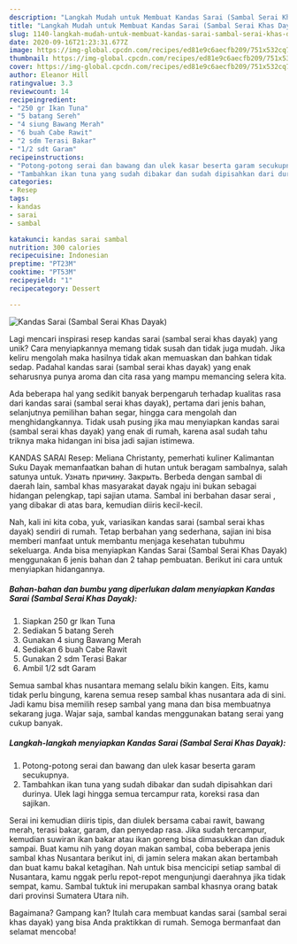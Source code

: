 ```yaml
---
description: "Langkah Mudah untuk Membuat Kandas Sarai (Sambal Serai Khas Dayak) Anti Gagal"
title: "Langkah Mudah untuk Membuat Kandas Sarai (Sambal Serai Khas Dayak) Anti Gagal"
slug: 1140-langkah-mudah-untuk-membuat-kandas-sarai-sambal-serai-khas-dayak-anti-gagal
date: 2020-09-16T21:23:31.677Z
image: https://img-global.cpcdn.com/recipes/ed81e9c6aecfb209/751x532cq70/kandas-sarai-sambal-serai-khas-dayak-foto-resep-utama.jpg
thumbnail: https://img-global.cpcdn.com/recipes/ed81e9c6aecfb209/751x532cq70/kandas-sarai-sambal-serai-khas-dayak-foto-resep-utama.jpg
cover: https://img-global.cpcdn.com/recipes/ed81e9c6aecfb209/751x532cq70/kandas-sarai-sambal-serai-khas-dayak-foto-resep-utama.jpg
author: Eleanor Hill
ratingvalue: 3.3
reviewcount: 14
recipeingredient:
- "250 gr Ikan Tuna"
- "5 batang Sereh"
- "4 siung Bawang Merah"
- "6 buah Cabe Rawit"
- "2 sdm Terasi Bakar"
- "1/2 sdt Garam"
recipeinstructions:
- "Potong-potong serai dan bawang dan ulek kasar beserta garam secukupnya."
- "Tambahkan ikan tuna yang sudah dibakar dan sudah dipisahkan dari durinya. Ulek lagi hingga semua tercampur rata, koreksi rasa dan sajikan."
categories:
- Resep
tags:
- kandas
- sarai
- sambal

katakunci: kandas sarai sambal 
nutrition: 300 calories
recipecuisine: Indonesian
preptime: "PT23M"
cooktime: "PT53M"
recipeyield: "1"
recipecategory: Dessert

---
```



![Kandas Sarai (Sambal Serai Khas Dayak)](https://img-global.cpcdn.com/recipes/ed81e9c6aecfb209/751x532cq70/kandas-sarai-sambal-serai-khas-dayak-foto-resep-utama.jpg)

Lagi mencari inspirasi resep kandas sarai (sambal serai khas dayak) yang unik? Cara menyiapkannya memang tidak susah dan tidak juga mudah. Jika keliru mengolah maka hasilnya tidak akan memuaskan dan bahkan tidak sedap. Padahal kandas sarai (sambal serai khas dayak) yang enak seharusnya punya aroma dan cita rasa yang mampu memancing selera kita.

Ada beberapa hal yang sedikit banyak berpengaruh terhadap kualitas rasa dari kandas sarai (sambal serai khas dayak), pertama dari jenis bahan, selanjutnya pemilihan bahan segar, hingga cara mengolah dan menghidangkannya. Tidak usah pusing jika mau menyiapkan kandas sarai (sambal serai khas dayak) yang enak di rumah, karena asal sudah tahu triknya maka hidangan ini bisa jadi sajian istimewa.

KANDAS SARAI Resep: Meliana Christanty, pemerhati kuliner Kalimantan Suku Dayak memanfaatkan bahan di hutan untuk beragam sambalnya, salah satunya untuk. Узнать причину. Закрыть. Berbeda dengan sambal di daerah lain, sambal khas masyarakat dayak ngaju ini bukan sebagai hidangan pelengkap, tapi sajian utama. Sambal ini berbahan dasar serai , yang dibakar di atas bara, kemudian diiris kecil-kecil.


Nah, kali ini kita coba, yuk, variasikan kandas sarai (sambal serai khas dayak) sendiri di rumah. Tetap berbahan yang sederhana, sajian ini bisa memberi manfaat untuk membantu menjaga kesehatan tubuhmu sekeluarga. Anda bisa menyiapkan Kandas Sarai (Sambal Serai Khas Dayak) menggunakan 6 jenis bahan dan 2 tahap pembuatan. Berikut ini cara untuk menyiapkan hidangannya.

<!--inarticleads1-->

##### Bahan-bahan dan bumbu yang diperlukan dalam menyiapkan Kandas Sarai (Sambal Serai Khas Dayak):

1. Siapkan 250 gr Ikan Tuna
1. Sediakan 5 batang Sereh
1. Gunakan 4 siung Bawang Merah
1. Sediakan 6 buah Cabe Rawit
1. Gunakan 2 sdm Terasi Bakar
1. Ambil 1/2 sdt Garam


Semua sambal khas nusantara memang selalu bikin kangen. Eits, kamu tidak perlu bingung, karena semua resep sambal khas nusantara ada di sini. Jadi kamu bisa memilih resep sambal yang mana dan bisa membuatnya sekarang juga. Wajar saja, sambal kandas menggunakan batang serai yang cukup banyak. 

<!--inarticleads2-->

##### Langkah-langkah menyiapkan Kandas Sarai (Sambal Serai Khas Dayak):

1. Potong-potong serai dan bawang dan ulek kasar beserta garam secukupnya.
1. Tambahkan ikan tuna yang sudah dibakar dan sudah dipisahkan dari durinya. Ulek lagi hingga semua tercampur rata, koreksi rasa dan sajikan.


Serai ini kemudian diiris tipis, dan diulek bersama cabai rawit, bawang merah, terasi bakar, garam, dan penyedap rasa. Jika sudah tercampur, kemudian suwiran ikan bakar atau ikan goreng bisa dimasukkan dan diaduk sampai. Buat kamu nih yang doyan makan sambal, coba beberapa jenis sambal khas Nusantara berikut ini, di jamin selera makan akan bertambah dan buat kamu bakal ketagihan. Nah untuk bisa mencicipi setiap sambal di Nusantara, kamu nggak perlu repot-repot mengunjungi daerahnya jika tidak sempat, kamu. Sambal tuktuk ini merupakan sambal khasnya orang batak dari provinsi Sumatera Utara nih. 

Bagaimana? Gampang kan? Itulah cara membuat kandas sarai (sambal serai khas dayak) yang bisa Anda praktikkan di rumah. Semoga bermanfaat dan selamat mencoba!
